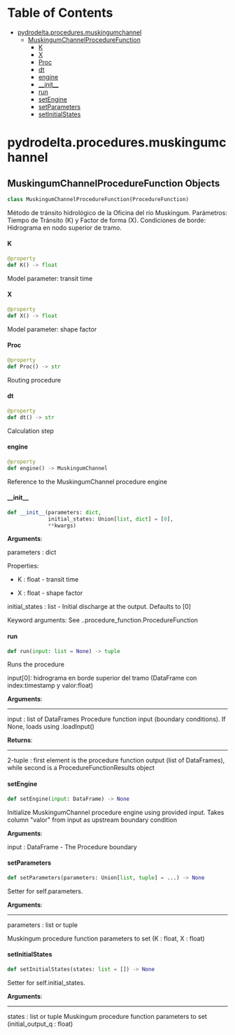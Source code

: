 # Table of Contents

* [pydrodelta.procedures.muskingumchannel](#pydrodelta.procedures.muskingumchannel)
  * [MuskingumChannelProcedureFunction](#pydrodelta.procedures.muskingumchannel.MuskingumChannelProcedureFunction)
    * [K](#pydrodelta.procedures.muskingumchannel.MuskingumChannelProcedureFunction.K)
    * [X](#pydrodelta.procedures.muskingumchannel.MuskingumChannelProcedureFunction.X)
    * [Proc](#pydrodelta.procedures.muskingumchannel.MuskingumChannelProcedureFunction.Proc)
    * [dt](#pydrodelta.procedures.muskingumchannel.MuskingumChannelProcedureFunction.dt)
    * [engine](#pydrodelta.procedures.muskingumchannel.MuskingumChannelProcedureFunction.engine)
    * [\_\_init\_\_](#pydrodelta.procedures.muskingumchannel.MuskingumChannelProcedureFunction.__init__)
    * [run](#pydrodelta.procedures.muskingumchannel.MuskingumChannelProcedureFunction.run)
    * [setEngine](#pydrodelta.procedures.muskingumchannel.MuskingumChannelProcedureFunction.setEngine)
    * [setParameters](#pydrodelta.procedures.muskingumchannel.MuskingumChannelProcedureFunction.setParameters)
    * [setInitialStates](#pydrodelta.procedures.muskingumchannel.MuskingumChannelProcedureFunction.setInitialStates)

<a id="pydrodelta.procedures.muskingumchannel"></a>

# pydrodelta.procedures.muskingumchannel

<a id="pydrodelta.procedures.muskingumchannel.MuskingumChannelProcedureFunction"></a>

## MuskingumChannelProcedureFunction Objects

```python
class MuskingumChannelProcedureFunction(ProcedureFunction)
```

Método de tránsito hidrológico de la Oficina del río Muskingum. Parámetros: Tiempo de Tránsito (K) y Factor de forma (X). Condiciones de borde: Hidrograma en nodo superior de tramo.

<a id="pydrodelta.procedures.muskingumchannel.MuskingumChannelProcedureFunction.K"></a>

#### K

```python
@property
def K() -> float
```

Model parameter: transit time

<a id="pydrodelta.procedures.muskingumchannel.MuskingumChannelProcedureFunction.X"></a>

#### X

```python
@property
def X() -> float
```

Model parameter: shape factor

<a id="pydrodelta.procedures.muskingumchannel.MuskingumChannelProcedureFunction.Proc"></a>

#### Proc

```python
@property
def Proc() -> str
```

Routing procedure

<a id="pydrodelta.procedures.muskingumchannel.MuskingumChannelProcedureFunction.dt"></a>

#### dt

```python
@property
def dt() -> str
```

Calculation step

<a id="pydrodelta.procedures.muskingumchannel.MuskingumChannelProcedureFunction.engine"></a>

#### engine

```python
@property
def engine() -> MuskingumChannel
```

Reference to the MuskingumChannel procedure engine

<a id="pydrodelta.procedures.muskingumchannel.MuskingumChannelProcedureFunction.__init__"></a>

#### \_\_init\_\_

```python
def __init__(parameters: dict,
             initial_states: Union[list, dict] = [0],
             **kwargs)
```

**Arguments**:

  parameters : dict
  
  Properties:
  
  - K : float - transit time
  
  - X : float - shape factor
  
  initial_states : list - Initial discharge at the output. Defaults to [0]
  
  Keyword arguments:
  See ..procedure_function.ProcedureFunction

<a id="pydrodelta.procedures.muskingumchannel.MuskingumChannelProcedureFunction.run"></a>

#### run

```python
def run(input: list = None) -> tuple
```

Runs the procedure

input[0]: hidrograma en borde superior del tramo (DataFrame con index:timestamp y valor:float)

**Arguments**:

  -----------
  input : list of DataFrames
  Procedure function input (boundary conditions). If None, loads using .loadInput()
  

**Returns**:

  --------
  2-tuple : first element is the procedure function output (list of DataFrames), while second is a ProcedureFunctionResults object

<a id="pydrodelta.procedures.muskingumchannel.MuskingumChannelProcedureFunction.setEngine"></a>

#### setEngine

```python
def setEngine(input: DataFrame) -> None
```

Initialize MuskingumChannel procedure engine using provided input. Takes column "valor" from  input as upstream boundary condition

**Arguments**:

  input : DataFrame - The Procedure boundary

<a id="pydrodelta.procedures.muskingumchannel.MuskingumChannelProcedureFunction.setParameters"></a>

#### setParameters

```python
def setParameters(parameters: Union[list, tuple] = ...) -> None
```

Setter for self.parameters.

**Arguments**:

  -----------
  parameters : list or tuple
  
  Muskingum procedure function parameters to set (K : float, X : float)

<a id="pydrodelta.procedures.muskingumchannel.MuskingumChannelProcedureFunction.setInitialStates"></a>

#### setInitialStates

```python
def setInitialStates(states: list = []) -> None
```

Setter for self.initial_states.

**Arguments**:

  -----------
  states : list or tuple
  Muskingum procedure function parameters to set (initial_output_q : float)

